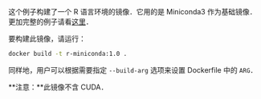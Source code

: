 这个例子构建了一个 R 语言环境的镜像．它用的是 Miniconda3 作为基础镜像．更加完整的例子请看[这里](../r)．

要构建此镜像，请运行：

```bash
docker build -t r-miniconda:1.0 .
```

同样地，用户可以根据需要指定 `--build-arg` 选项来设置 Dockerfile 中的 `ARG`．

**注意：**此镜像不含 CUDA．